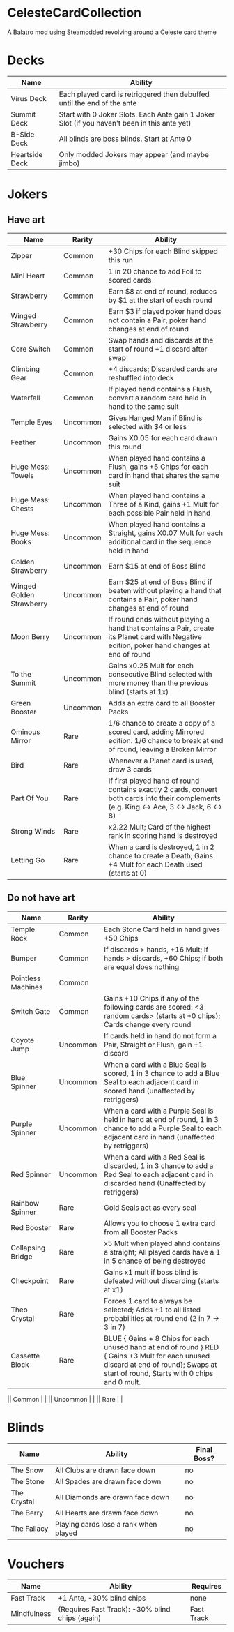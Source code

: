 # CelesteCardCollection
A Balatro mod using Steamodded revolving around a Celeste card theme



# Decks
| Name | Ability
| --- | ---
|Virus Deck| Each played card is retriggered then debuffed until the end of the ante |
|Summit Deck| Start with 0 Joker Slots. Each Ante gain 1 Joker Slot (if you haven't been in this ante yet) |
|B-Side Deck| All blinds are boss blinds. Start at Ante 0 |
|Heartside Deck| Only modded Jokers may appear (and maybe jimbo) |

# Jokers
## Have art

| Name | Rarity | Ability|
| ---  | ---    | ---|
|Zipper| Common | +30 Chips for each Blind skipped this run |
|Mini Heart| Common | 1 in 20 chance to add Foil to scored cards |
|Strawberry| Common | Earn $8 at end of round, reduces by $1 at the start of each round |
|Winged Strawberry| Common | Earn $3 if played poker hand does not contain a Pair, poker hand changes at end of round |
|Core Switch| Common | Swap hands and discards at the start of round +1 discard after swap|
|Climbing Gear| Common | +4 discards; Discarded cards are reshuffled into deck |
|Waterfall| Common |If played hand contains a Flush, convert a random card held in hand to the same suit|
|Temple Eyes | Uncommon | Gives Hanged Man if Blind is selected with $4 or less
|Feather| Uncommon | Gains X0.05 for each card drawn this round |
|Huge Mess: Towels| Uncommon | When played hand contains a Flush, gains +5 Chips for each card in hand that shares the same suit |
|Huge Mess: Chests| Uncommon | When played hand contains a Three of a Kind, gains +1 Mult for each possible Pair held in hand |
|Huge Mess: Books| Uncommon | When played hand contains a Straight, gains X0.07 Mult for each additional card in the sequence held in hand |
|Golden Strawberry| Uncommon | Earn $15 at end of Boss Blind |
|Winged Golden Strawberry| Uncommon | Earn $25 at end of Boss Blind if beaten without playing a hand that contains a Pair, poker hand changes at end of round |
|Moon Berry| Uncommon | If round ends without playing a hand that contains a Pair, create its Planet card with Negative edition, poker hand changes at end of round |
|To the Summit| Uncommon | Gains x0.25 Mult for each consecutive Blind selected with more money than the previous blind (starts at 1x)|
|Green Booster| Uncommon |Adds an extra card to all Booster Packs|
|Ominous Mirror| Rare | 1/6 chance to create a copy of a scored card, adding Mirrored edition. 1/6 chance to break at end of round, leaving a Broken Mirror |
|Bird| Rare | Whenever a Planet card is used, draw 3 cards |
|Part Of You| Rare | If first played hand of round contains exactly 2 cards, convert both cards into their complements (e.g. King <-> Ace, 3 <-> Jack, 6 <-> 8) |
|Strong Winds| Rare | x2.22 Mult; Card of the highest rank in scoring hand is destroyed|
|Letting Go| Rare |When a card is destroyed, 1 in 2 chance to create a Death; Gains +4 Mult for each Death used (starts at 0)|

## Do not have art

| Name | Rarity | Ability|
| ---  | ---    | ---|
|Temple Rock| Common |Each Stone Card held in hand gives +50 Chips|
|Bumper| Common |If discards > hands, +16 Mult; if hands > discards, +60 Chips; if both are equal does nothing|
|Pointless Machines| Common | <secret> |
|Switch Gate| Common |Gains +10 Chips if any of the following cards are scored: <3 random cards> (starts at +0 chips); Cards change every round |
|Coyote Jump| Uncommon |If cards held in hand do not form a Pair, Straight or Flush, gain +1 discard|
|Blue Spinner| Uncommon |When a card with a Blue Seal is scored, 1 in 3 chance to add a Blue Seal to each adjacent card in scored hand (unaffected by retriggers)|
|Purple Spinner| Uncommon | When a card with a Purple Seal is held in hand at end of round, 1 in 3 chance to add a Purple Seal to each adjacent card in hand (unaffected by retriggers) |
|Red Spinner| Uncommon |When a card with a Red Seal is discarded, 1 in 3 chance to add a Red Seal to each adjacent card in discarded hand (Unaffected by retriggers)|
|Rainbow Spinner| Rare |Gold Seals act as every seal|
|Red Booster| Rare |Allows you to choose 1 extra card from all Booster Packs|
|Collapsing Bridge| Rare |x5 Mult when played ahnd contains a straight; All played cards have a 1 in 5 chance of being destroyed|
|Checkpoint| Rare |Gains x1 mult if boss blind is defeated without discarding (starts at x1)|
|Theo Crystal| Rare |Forces 1 card to always be selected; Adds +1  to all listed probabilities at round end (2 in 7 -> 3 in 7)|
|Cassette Block| Rare | BLUE { Gains + 8 Chips for each unused hand at end of round } RED { Gains +3 Mult for each unused discard at end of round}; Swaps at start of round, Starts with 0 chips and 0 mult.|

|| Common | |
|| Uncommon | |
|| Rare | |


# Blinds
| Name | Ability | Final Boss?|
| --- | -- | --- |
| The Snow | All Clubs are drawn face down | no |
| The Stone | All Spades are drawn face down | no |
| The Crystal | All Diamonds are drawn face down | no |
| The Berry | All Hearts are drawn face down | no |
| The Fallacy | Playing cards lose a rank when played | no |

# Vouchers
| Name | Ability | Requires
| --- | --- | ---
| Fast Track | +1 Ante, -30% blind chips  | none
| Mindfulness | (Requires Fast Track): -30% blind chips (again) | Fast Track
